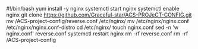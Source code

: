 #!/bin/bash
yum install -y nginx
systemctl start nginx
systemctl enable nginx
git clone https://github.com/Graceful-star/ACS-PROJeCT-CONFIG.git
mv /ACS-project-config/reverse.conf /etc/nginx/
mv /etc/nginx/nginx.conf /etc/nginx/nginx.conf-distro
cd /etc/nginx/
touch nginx.conf
sed -n 'w nginx.conf' reverse.conf
systemctl restart nginx
rm -rf reverse.conf
rm -rf /ACS-project-config



